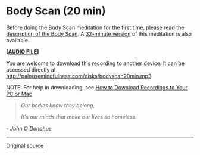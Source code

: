 Body Scan (20 min)
==================

Before doing the Body Scan meditation for the first time, please read the
[description of the Body Scan][38]. A [32-minute version][28] of this
meditation is also available.


**[[AUDIO FILE][39]]**
  

You are welcome to download this recording to another device. It can be
accessed directly at <http://palousemindfulness.com/disks/bodyscan20min.mp3>.

NOTE: For help in downloading, see [How to Download Recordings to Your PC or Mac][40]


> _Our bodies know they belong,_
>
> _It's our minds that make our lives so homeless._

\- _John O'Donahue_


[28]: bodyscan.md
[38]: /docs/bodyscan.md
[39]: /disks/bodyscan20min.mp3
[40]: http://palousemindfulness.com/meditations/downloading.html
  
-----

[Original source](http://palousemindfulness.com/meditations/bodyscan20min.html "Permalink to Body Scan (20 min)")
